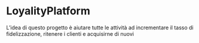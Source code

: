 # LoyalityPlatform
L’idea di questo progetto è aiutare tutte le attività ad incrementare il tasso di fidelizzazione, ritenere i clienti e acquisirne di nuovi
